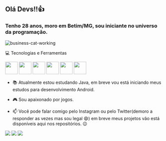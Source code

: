 ## Olá Devs!!👍

### Tenho 28 anos, moro em Betim/MG, sou iniciante no universo da programação.

![business-cat-working](https://user-images.githubusercontent.com/87741428/157910165-39961d52-2385-401f-b66a-be0beea8096b.gif)


💻 Tecnologias e Ferramentas
<p>
  
</p>

<div>
  <img src="https://cdn.jsdelivr.net/gh/devicons/devicon/icons/java/java-original-wordmark.svg" width="40" height="40"/>
  <img src="https://cdn.jsdelivr.net/gh/devicons/devicon/icons/spring/spring-original-wordmark.svg" width="40" height="40"/>
  <img src="https://cdn.jsdelivr.net/gh/devicons/devicon/icons/gradle/gradle-plain-wordmark.svg" width="40" height="40"/>
  <img src="https://cdn.jsdelivr.net/gh/devicons/devicon/icons/postgresql/postgresql-original-wordmark.svg" width="40" height="40"/>
  <img src="https://cdn.jsdelivr.net/gh/devicons/devicon/icons/docker/docker-original-wordmark.svg" width="40" height="40"/>
  <img src="https://cdn.jsdelivr.net/gh/devicons/devicon/icons/android/android-original-wordmark.svg" width="40" height="40"/>
  
</div>
<p> </p>

- 📚 Atualmente estou estudando Java, em breve vou está iniciando meus estudos para desenvolvimento Android.

- 🎮 Sou apaixonado  por jogos.

- 📫 Você pode falar comigo pelo Instagram ou pelo Twitter(demoro a responder  as vezes  mas sou legal  😄) em breve meus projetos vão  está disponíveis aqui nos repositórios. 😉

<div>
  
  <a href="https://www.linkedin.com/in/guilherme-maia-200b0a1a4/" target="_blank"> <img src="https://img.shields.io/badge/LinkedIn-0077B5?style=for-the-badge&logo=linkedin&logoColor=white" target="_blank"></a>
  <a href="https://www.instagram.com/guilhermejmaia7/" target="_blank"><img src="https://img.shields.io/badge/-Instagram-%23E4405F?style=for-the-badge&logo=instagram&logoColor=white" target="_blank"></a>
   <a href="https://twitter.com/Guilhermejmaia1" target="_blank"> <img src="https://img.shields.io/badge/Twitter-1DA1F2?style=for-the-badge&logo=twitter&logoColor=white" target="_blank"></a>
  
</div>
